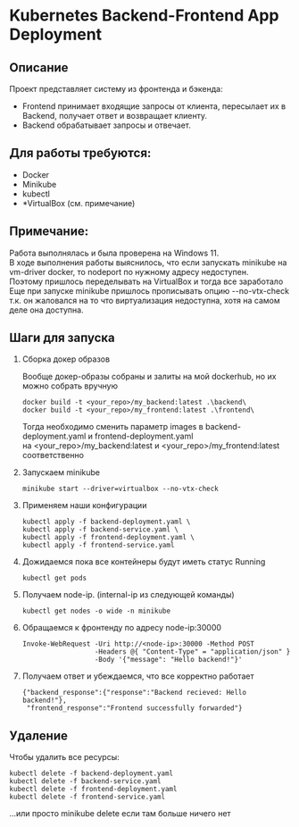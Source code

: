 # Kubernetes Backend-Frontend App Deployment

## Описание
Проект представляет систему из фронтенда и бэкенда:
- Frontend принимает входящие запросы от клиента, пересылает их в Backend, получает ответ и возвращает клиенту.
- Backend обрабатывает запросы и отвечает.

## Для работы требуются:
- Docker
- Minikube
- kubectl
- *VirtualBox (см. примечание)

## Примечание:

Работа выполнялась и была проверена на Windows 11. \
В ходе выполнения работы выяснилось, что если запускать minikube на vm-driver docker, то nodeport по нужному адресу недоступен. \
Поэтому пришлось переделывать на VirtualBox и тогда все заработало \
Еще при запуске minikube пришлось прописывать опцию --no-vtx-check т.к. он жаловался на то что виртуализация недоступна, хотя на самом деле она доступна.

## Шаги для запуска
1. Сборка докер образов

   Вообще докер-образы собраны и залиты на мой dockerhub, но их можно собрать вручную
   ~~~
   docker build -t <your_repo>/my_backend:latest .\backend\
   docker build -t <your_repo>/my_frontend:latest .\frontend\
   ~~~
   Тогда необходимо сменить параметр images в backend-deployment.yaml и frontend-deployment.yaml \
   на <your_repo>/my_backend:latest и <your_repo>/my_frontend:latest соответственно

2. Запускаем minikube

    ~~~
   minikube start --driver=virtualbox --no-vtx-check

3. Применяем наши конфигурации
   
    ~~~
   kubectl apply -f backend-deployment.yaml \
    kubectl apply -f backend-service.yaml \
    kubectl apply -f frontend-deployment.yaml \
    kubectl apply -f frontend-service.yaml

4. Дожидаемся пока все контейнеры будут иметь статус Running

    ~~~
   kubectl get pods

5. Получаем node-ip. (internal-ip из следующей команды)
   
    ~~~
   kubectl get nodes -o wide -n minikube
 
6. Обращаемся к фронтенду по адресу node-ip:30000 
   
    ~~~
   Invoke-WebRequest -Uri http://<node-ip>:30000 -Method POST 
                      -Headers @{ "Content-Type" = "application/json" }
                      -Body '{"message": "Hello backend!"}'

7. Получаем ответ и убеждаемся, что все корректно работает

    ~~~
   {"backend_response":{"response":"Backend recieved: Hello backend!"},
     "frontend_response":"Frontend successfully forwarded"}
    
## Удаление
Чтобы удалить все ресурсы: 

    kubectl delete -f backend-deployment.yaml
    kubectl delete -f backend-service.yaml
    kubectl delete -f frontend-deployment.yaml
    kubectl delete -f frontend-service.yaml

...или просто minikube delete если там больше ничего нет